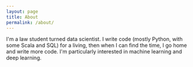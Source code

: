 ```yaml
---
layout: page
title: About
permalink: /about/
---
```


I'm a law student turned data scientist. I write code (mostly Python, with some Scala and SQL) for a living, then when I can find the time, I go home and write more code. I'm particularly interested in machine learning and deep learning.
